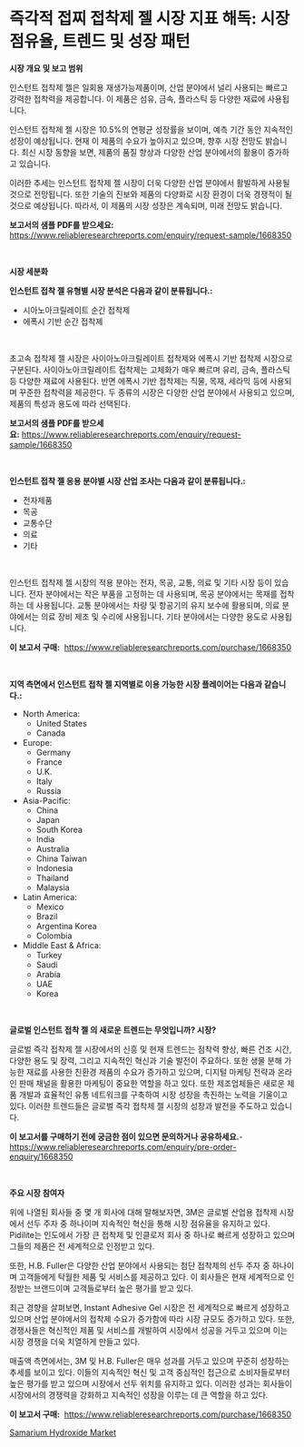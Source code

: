 <p><h1>즉각적 접찌 접착제 젤 시장 지표 해독: 시장 점유율, 트렌드 및 성장 패턴</h1></p><p><strong>시장 개요 및 보고 범위</strong></p>
<p><p>인스턴트 접착제 젤은 일회용 재생가능제품이며, 산업 분야에서 널리 사용되는 빠르고 강력한 접착력을 제공합니다. 이 제품은 섬유, 금속, 플라스틱 등 다양한 재료에 사용됩니다.</p><p>인스턴트 접착제 젤 시장은 10.5%의 연평균 성장률을 보이며, 예측 기간 동안 지속적인 성장이 예상됩니다. 현재 이 제품의 수요가 높아지고 있으며, 향후 시장 전망도 밝습니다. 최신 시장 동향을 보면, 제품의 품질 향상과 다양한 산업 분야에서의 활용이 증가하고 있습니다.</p><p>이러한 추세는 인스턴트 접착제 젤 시장이 더욱 다양한 산업 분야에서 활발하게 사용될 것으로 전망됩니다. 또한 기술의 진보와 제품의 다양화로 시장 환경이 더욱 경쟁적이 될 것으로 예상됩니다. 따라서, 이 제품의 시장 성장은 계속되며, 미래 전망도 밝습니다.</p></p>
<p><strong>보고서의 샘플 PDF를 받으세요:</strong> <a href="https://www.reliableresearchreports.com/enquiry/request-sample/1668350">https://www.reliableresearchreports.com/enquiry/request-sample/1668350</a></p>
<p>&nbsp;</p>
<p><strong>시장 세분화</strong></p>
<p><strong>인스턴트 접착 젤 유형별 시장 분석은 다음과 같이 분류됩니다.:</strong></p>
<p><ul><li>시아노아크릴레이트 순간 접착제</li><li>에폭시 기반 순간 접착제</li></ul></p>
<p>&nbsp;</p>
<p><p>초고속 접착제 젤 시장은 사이아노아크릴레이트 접착제와 에폭시 기반 접착제 시장으로 구분된다. 사이아노아크릴레이트 접착제는 고체화가 매우 빠르며 유리, 금속, 플라스틱 등 다양한 재료에 사용된다. 반면 에폭시 기반 접착제는 직물, 목재, 세라믹 등에 사용되며 꾸준한 접착력을 제공한다. 두 종류의 시장은 다양한 산업 분야에서 사용되고 있으며, 제품의 특성과 용도에 따라 선택된다.</p></p>
<p><strong>보고서의 샘플 PDF를 받으세요:</strong>&nbsp;<a href="https://www.reliableresearchreports.com/enquiry/request-sample/1668350">https://www.reliableresearchreports.com/enquiry/request-sample/1668350</a></p>
<p>&nbsp;</p>
<p><strong> 인스턴트 접착 젤 응용 분야별 시장 산업 조사는 다음과 같이 분류됩니다.:</strong></p>
<p><ul><li>전자제품</li><li>목공</li><li>교통수단</li><li>의료</li><li>기타</li></ul></p>
<p>&nbsp;</p>
<p><p>인스턴트 접착제 젤 시장의 적용 분야는 전자, 목공, 교통, 의료 및 기타 시장 등이 있습니다. 전자 분야에서는 작은 부품을 고정하는 데 사용되며, 목공 분야에서는 목재를 접착하는 데 사용됩니다. 교통 분야에서는 차량 및 항공기의 유지 보수에 활용되며, 의료 분야에서는 의료 장비 제조 및 수리에 사용됩니다. 기타 분야에서는 다양한 용도로 사용됩니다.</p></p>
<p><strong>이 보고서 구매:</strong>&nbsp; <a href="https://www.reliableresearchreports.com/purchase/1668350">https://www.reliableresearchreports.com/purchase/1668350</a></p>
<p>&nbsp;</p>
<p><strong>지역 측면에서 인스턴트 접착 젤 지역별로 이용 가능한 시장 플레이어는 다음과 같습니다.:</strong></p>
<p><ul>
    <li>
        North America:
        <ul>
            <li>United States</li>
            <li>Canada</li>
        </ul>
    </li>
    <li>
        Europe:
        <ul>
            <li>Germany</li>
            <li>France</li>
            <li>U.K.</li>
            <li>Italy</li>
            <li>Russia</li>
        </ul>
    </li>
    <li>
        Asia-Pacific:
        <ul>
            <li>China</li>
            <li>Japan</li>
            <li>South Korea</li>
            <li>India</li>
            <li>Australia</li>
            <li>China Taiwan</li>
            <li>Indonesia</li>
            <li>Thailand</li>
            <li>Malaysia</li>
        </ul>
    </li>
    <li>
        Latin America:
        <ul>
            <li>Mexico</li>
            <li>Brazil</li>
            <li>Argentina Korea</li>
            <li>Colombia</li>
        </ul>
    </li>
    <li>
        Middle East & Africa:
        <ul>
            <li>Turkey</li>
            <li>Saudi</li>
            <li>Arabia</li>
            <li>UAE</li>
            <li>Korea</li>
        </ul>
    </li>
    </ul></p>
<p>&nbsp;</p>
<p><strong>글로벌 인스턴트 접착 젤 의 새로운 트렌드는 무엇입니까? 시장?</strong></p>
<p><p>글로벌 즉각 접착제 젤 시장에서의 신흥 및 현재 트렌드는 점착력 향상, 빠른 건조 시간, 다양한 용도 및 장력, 그리고 지속적인 혁신과 기술 발전이 주요하다. 또한 생물 분해 가능한 재료를 사용한 친환경 제품의 수요가 증가하고 있으며, 디지털 마케팅 전략과 온라인 판매 채널을 활용한 마케팅이 중요한 역할을 하고 있다. 또한 제조업체들은 새로운 제품 개발과 효율적인 유통 네트워크를 구축하여 시장 성장을 촉진하는 노력을 기울이고 있다. 이러한 트렌드들은 글로벌 즉각 접착제 젤 시장의 성장과 발전을 주도하고 있습니다.</p></p>
<p><strong>이 보고서를 구매하기 전에 궁금한 점이 있으면 문의하거나 공유하세요.</strong>- <a href="https://www.reliableresearchreports.com/enquiry/pre-order-enquiry/1668350">https://www.reliableresearchreports.com/enquiry/pre-order-enquiry/1668350</a></p>
<p>&nbsp;</p>
<p><strong>주요 시장 참여자</strong></p>
<p><p>위에 나열된 회사들 중 몇 개 회사에 대해 말해보자면, 3M은 글로벌 산업용 접착제 시장에서 선두 주자 중 하나이며 지속적인 혁신을 통해 시장 점유율을 유지하고 있다. Pidilite는 인도에서 가장 큰 접착제 및 인클로저 회사 중 하나로 빠르게 성장하고 있으며 그들의 제품은 전 세계적으로 인정받고 있다.</p><p>또한, H.B. Fuller은 다양한 산업 분야에서 사용되는 첨단 접착제의 선두 주자 중 하나이며 고객들에게 탁월한 제품 및 서비스를 제공하고 있다. 이 회사들은 현재 세계적으로 인정받는 브랜드이며 고객들로부터 높은 평가를 받고 있다.</p><p>최근 경향을 살펴보면, Instant Adhesive Gel 시장은 전 세계적으로 빠르게 성장하고 있으며 산업 분야에서의 접착제 수요가 증가함에 따라 시장 규모도 증가하고 있다. 또한, 경쟁사들은 혁신적인 제품 및 서비스를 개발하여 시장에서 성공을 거두고 있으며 이는 시장 경쟁을 더욱 치열하게 만들고 있다.</p><p>매출액 측면에서는, 3M 및 H.B. Fuller은 매우 성과를 거두고 있으며 꾸준히 성장하는 추세를 보이고 있다. 이들의 지속적인 혁신 및 고객 중심적인 접근으로 소비자들로부터 높은 평가를 받고 있으며 시장에서 선두 위치를 유지하고 있다. 이러한 성과는 회사들이 시장에서의 경쟁력을 강화하고 지속적인 성장을 이루는 데 큰 역할을 하고 있다.</p></p>
<p><strong>이 보고서 구매:</strong>&nbsp;&nbsp;<a href="https://www.reliableresearchreports.com/purchase/1668350">https://www.reliableresearchreports.com/purchase/1668350</a></p>
<p><p><a href="https://invited-way-688.notion.site/Samarium-Hydroxide-Market-Size-Global-Industry-Overview-Market-Segmentation-and-Forecast-2024-to--506136ec0ce34a0887ba6e04d0c6ec17">Samarium Hydroxide Market</a></p></p>
